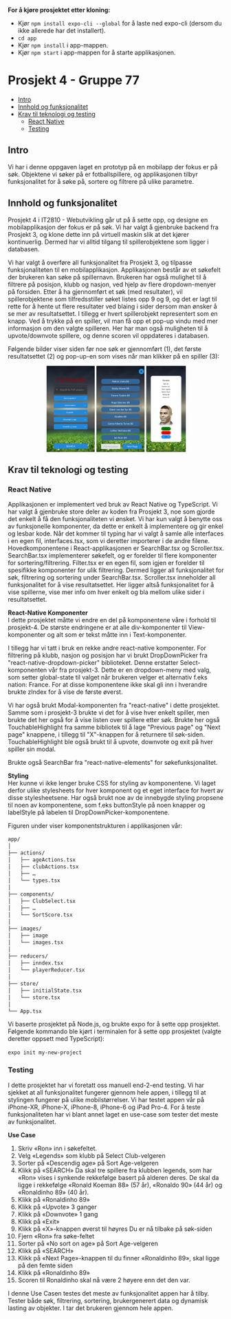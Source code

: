 **For å kjøre prosjektet etter kloning:** <br>
* Kjør `npm install expo-cli --global` for å laste ned expo-cli (dersom du ikke allerede har det installert). <br> 
* `cd app` <br>
* Kjør `npm install` i app-mappen. <br>
* Kjør `npm start` i app-mappen for å starte applikasjonen.



# Prosjekt 4 - Gruppe 77

*  [Intro](#intro)
*  [Innhold og funksjonalitet](#innhold-og-funksjonalitet)
*  [Krav til teknologi og testing](#krav-til-teknologi-og-testing)
    *  [React Native](#react-native)
    *  [Testing](#testing)

## Intro

Vi har i denne oppgaven laget en prototyp på en mobilapp der fokus er på søk. Objektene vi søker på er fotballspillere, og applikasjonen tilbyr
funksjonalitet for å søke på, sortere og filtrere på ulike parametre. 

## Innhold og funksjonalitet

Prosjekt 4 i IT2810 - Webutvikling går ut på å sette opp, og designe en mobilapplikasjon der fokus er på søk. 
Vi har valgt å gjenbruke backend fra Prosjekt 3, og klone dette inn på virtuell maskin slik at det kjører kontinuerlig. 
Dermed har vi alltid tilgang til spillerobjektene som ligger i databasen. 

Vi har valgt å overføre all funksjonalitet fra Prosjekt 3, og tilpasse funksjonaliteten til en mobilapplikasjon.
Applikasjonen består av et søkefelt der brukeren kan søke på spillernavn. 
Brukeren har også mulighet til å filtrere på posisjon, klubb og nasjon, ved hjelp av flere dropdown-menyer på forsiden. 
Etter å ha gjennomført et søk (med resultater), vil spillerobjektene som tilfredsstiller søket listes opp 9 og 9, og det er lagt til rette for å hente ut flere resultater ved blaing i sider dersom man ønsker å se mer av resultatsettet. 
I tillegg er hvert spillerobjekt representert som en knapp. Ved å trykke på en spiller, vil man få opp et pop-up vindu med mer informasjon om den valgte spilleren. 
Her har man også muligheten til å upvote/downvote spillere, og denne scoren vil oppdateres i databasen. 

Følgende bilder viser siden før noe søk er gjennomført (1), det første resultatsettet (2) og pop-up-en som vises når man klikker på en spiller (3):


<div align="center">
    <img src="app/images/search.png" align="center" height="200">
    <img src="app/images/scroller.png" align="center" height="200">
    <img src="app/images/modal.png" align="center" height="200">
</div>




## Krav til teknologi og testing

### React Native
Applikasjonen er implementert ved bruk av React Native og TypeScript. Vi har valgt å gjenbruke store deler av koden fra Prosjekt 3, noe som gjorde det enkelt 
å få den funksjonaliteten vi ønsket. Vi har kun valgt å benytte oss av funksjonelle komponenter, da dette er enkelt å implementere og gir enkel og lesbar kode. 
Når det kommer til typing har vi valgt å samle alle interfaces i en egen fil, interfaces.tsx, som vi deretter importerer i de andre filene. 
Hovedkomponentene i React-applikasjonen er SearchBar.tsx og Scroller.tsx. SearchBar.tsx implementerer søkefelt, 
og er forelder til flere komponenter for sortering/filtrering. Filter.tsx er en egen fil, som igjen er forelder til spesifikke komponenter for ulik filtrering. 
Dermed ligger all funksjonalitet for søk, filtrering og sortering under SearchBar.tsx.
Scroller.tsx inneholder all funksjonalitet for å vise resultatsettet. 
Her ligger altså funksjonalitet for å vise spillerne, vise mer info om hver enkelt og bla mellom ulike sider i resultatsettet. 

**React-Native Komponenter**
<br>
I dette prosjektet måtte vi endre en del på komponentene våre i forhold til prosjekt-4. De største endringene er at alle div-komponenter til 
View-komponenter og alt som er tekst måtte inn i Text-komponenter. 

I tillegg har vi tatt i bruk en rekke andre react-native komponenter. For filtrering på klubb, nasjon og posisjon har vi brukt DropDownPicker fra 
"react-native-dropdown-picker" biblioteket. Denne erstatter Select-komponenten vår fra prosjekt-3. Dette er en dropdown-meny med valg, som setter global-state 
til valget når brukeren velger et alternativ f.eks nation: France. For at disse komponentene ikke skal gli inn i hverandre brukte zIndex for å vise de første øverst.

Vi har også brukt Modal-komponenten fra "react-native" i dette prosjektet. Samme som i prosjekt-3 brukte vi det for å vise hver enkelt spiller, men brukte det her også for å 
vise listen over spillere etter søk. Brukte her også TouchableHighlight fra samme bibliotek til å lage "Previous page" og "Next page" knappene, 
i tillegg til "X"-knappen for å returnere til søk-siden. TouchableHighlight ble også brukt til å upvote, downvote og exit på hver spiller sin modal. 

Brukte også SearchBar fra "react-native-elements" for søkefunksjonalitet.

**Styling**
<br>
Her kunne vi ikke lenger bruke CSS for styling av komponentene. Vi laget derfor ulike stylesheets for hver komponent og et eget interface for hvert av 
disse stylesheetsene. Har også brukt noe av de innebygde styling propsene til noen av komponentene, som f.eks buttonStyle på noen knapper og labelStyle
på labelen til DropDownPicker-komponentene.



Figuren under viser komponentstrukturen i applikasjonen vår:

```
app/
│
├── actions/
│   ├── ageActions.tsx
│   ├── clubActions.tsx
│   ├── …
│   └── types.tsx
│	
├── components/
│   ├── ClubSelect.tsx
│   ├──	…
│   └── SortScore.tsx
│ 		
├── images/
│   ├──	image
│   └── images.tsx
│		
├── reducers/
│   ├── inndex.tsx
│   └── playerReducer.tsx
│
├── store/
│   ├── initialState.tsx
│   └── store.tsx
│
└── App.tsx
```

Vi baserte prosjektet på Node.js, og brukte expo for å sette opp prosjektet. 
Følgende kommando ble kjørt i terminalen for å sette opp prosjektet (valgte deretter oppsett med TypeScript):

`expo init my-new-project`

### Testing
I dette prosjektet har vi foretatt oss manuell end-2-end testing. Vi har sjekket at all funksjonalitet fungerer gjennom hele appen, i tillegg til at stylingen fungerer på ulike mobilstørrelser. Vi har testet appen vår på iPhone-XR, iPhone-X, iPhone-8, iPhone-6 og iPad Pro-4. For å teste funksjonaliteten har vi blant annet laget en use-case som tester det meste av funksjonalitet. 

**Use Case**

1.	Skriv «Ron» inn i søkefeltet. 
2.	Velg «Legends» som klubb på Select Club-velgeren
3.	Sorter på «Descendig age» på Sort Age-velgeren
4.	Klikk på «SEARCH»
Da skal tre spillere fra klubben legends, som har «Ron» vises i synkende rekkefølge basert på alderen deres. De skal da ligge i rekkefølge «Ronald Koeman 88» (57 år), «Ronaldo 90» (44 år) og «Ronaldinho 89» (40 år). 
5.	Klikk på «Ronaldinho 89»
6.	Klikk på «Upvote» 3 ganger
7.	Klikk på «Downvote» 1 gang
8.	Klikk på «Exit»
9.	Klikk på «X»-knappen øverst til høyres
Du er nå tilbake på søk-siden
10.	Fjern «Ron» fra søke-feltet
11.	Sorter på «No sort on age» på Sort Age-velgeren
12.	Klikk på «SEARCH»
13.	Klikk på «Next Page»-knappen til du finner «Ronaldinho 89», skal ligge på den femte siden
14.	Klikk på «Ronaldinho 89»
15.	Scoren til Ronaldinho skal nå være 2 høyere enn det den var. 

I denne Use Casen testes det meste av funksjonalitet appen har å tilby. Tester både søk, filtrering, sortering, brukergenerert data og dynamisk lasting av objekter. I tar det brukeren gjennom hele appen. 


